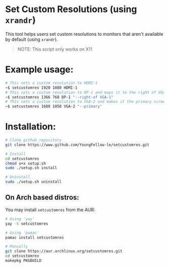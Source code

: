 # Set Custom Resolutions (using `xrandr`)
This tool helps users set custom resolutions to monitors that aren't available by default (using `xrandr`).
>NOTE: This script only works on X11
# Example usage:
```bash
# This sets a custom resolution to HDMI-1
~$ setcustomres 1920 1080 HDMI-1
# This sets a custom resolution to DP-1 and maps it to the right of VGA-1
~$ setcustomres 1366 768 DP-1 "--right-of VGA-1"
# This sets a custom resolution to VGA-2 and makes it the primary screen
~$ setcustomres 1680 1050 VGA-2 "--primary"
```
# Installation:
```bash
# Clone github repository
git clone https://www.github.com/YoungFellow-le/setcustomres.git

# Install
cd setcustomres
chmod u+x setup.sh
sudo ./setup.sh install

# Uninstall
sudo ./setup.sh uninstall
```
## On Arch based distros:
You may install `setcustomres` from the AUR:
```bash
# Using 'yay'
yay -S setcustomres

# Using 'pamac'
pamac install setcustomres

# Manually
git clone https://aur.archlinux.org/setcustomres.git
cd setcustomres
makepkg PKGBUILD
```
